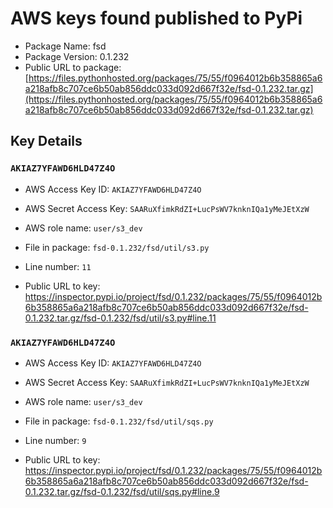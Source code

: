 # AWS keys found published to PyPi

* Package Name: fsd
* Package Version: 0.1.232
* Public URL to package: [https://files.pythonhosted.org/packages/75/55/f0964012b6b358865a6a218afb8c707ce6b50ab856ddc033d092d667f32e/fsd-0.1.232.tar.gz](https://files.pythonhosted.org/packages/75/55/f0964012b6b358865a6a218afb8c707ce6b50ab856ddc033d092d667f32e/fsd-0.1.232.tar.gz)

## Key Details

### `AKIAZ7YFAWD6HLD47Z4O`

* AWS Access Key ID: `AKIAZ7YFAWD6HLD47Z4O`
* AWS Secret Access Key: `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` 
* AWS role name: `user/s3_dev`
* File in package: `fsd-0.1.232/fsd/util/s3.py`
* Line number: `11`

* Public URL to key: https://inspector.pypi.io/project/fsd/0.1.232/packages/75/55/f0964012b6b358865a6a218afb8c707ce6b50ab856ddc033d092d667f32e/fsd-0.1.232.tar.gz/fsd-0.1.232/fsd/util/s3.py#line.11



### `AKIAZ7YFAWD6HLD47Z4O`

* AWS Access Key ID: `AKIAZ7YFAWD6HLD47Z4O`
* AWS Secret Access Key: `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` 
* AWS role name: `user/s3_dev`
* File in package: `fsd-0.1.232/fsd/util/sqs.py`
* Line number: `9`

* Public URL to key: https://inspector.pypi.io/project/fsd/0.1.232/packages/75/55/f0964012b6b358865a6a218afb8c707ce6b50ab856ddc033d092d667f32e/fsd-0.1.232.tar.gz/fsd-0.1.232/fsd/util/sqs.py#line.9


